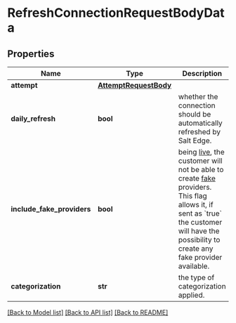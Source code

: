 # RefreshConnectionRequestBodyData

## Properties
Name | Type | Description | Notes
------------ | ------------- | ------------- | -------------
**attempt** | [**AttemptRequestBody**](AttemptRequestBody.md) |  | [optional] 
**daily_refresh** | **bool** | whether the connection should be automatically refreshed by Salt Edge. | [optional] 
**include_fake_providers** | **bool** | being [live](/general/#live), the customer will not be able to create [fake](#providers-fake) providers. This flag allows it, if sent as &#x60;true&#x60; the customer will have the possibility to create any fake provider available. | [optional] 
**categorization** | **str** | the type of categorization applied. | [optional] [default to 'personal']

[[Back to Model list]](../README.md#documentation-for-models) [[Back to API list]](../README.md#documentation-for-api-endpoints) [[Back to README]](../README.md)

